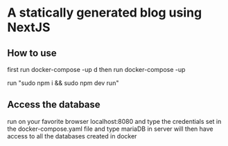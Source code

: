 # A statically generated blog using NextJS


## How to use

first run
    docker-compose -up d
then run
    docker-compose -up

run "sudo npm i && sudo npm dev run"

## Access the database

run on your favorite browser localhost:8080 and type the credentials set in the docker-compose.yaml file and type
mariaDB in server will then have access to all the databases created in docker